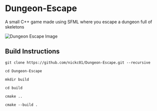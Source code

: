 # Dungeon-Escape
A small C++ game made using SFML where you escape a dungeon full of skeletons

![Dungeon Escape Image](https://nickc01.github.io/screenshots/dungeon-escape.png)

## Build Instructions

```
git clone https://github.com/nickc01/Dungeon-Escape.git --recursive

cd Dungeon-Escape

mkdir build

cd build

cmake ..

cmake --build .

```